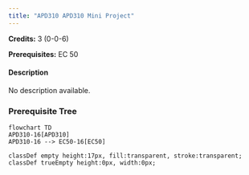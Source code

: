 ```yaml
---
title: "APD310 APD310 Mini Project"
---
```

**Credits:** 3 (0-0-6)

**Prerequisites:** EC 50

#### Description
No description available.

### Prerequisite Tree

```mermaid
flowchart TD
APD310-16[APD310]
APD310-16 --> EC50-16[EC50]

classDef empty height:17px, fill:transparent, stroke:transparent;
classDef trueEmpty height:0px, width:0px;
```